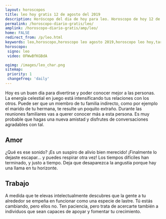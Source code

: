 ```yaml
---
layout: horoscopos
title: leo hoy gratis 12 de agosto del 2019 
description: Horóscopo del dia de hoy para leo. Horoscopo de hoy 12 de agosto del 2019. Las predicciones de amor, trabajo, vida personal gratis.
permalink: /horoscopo-diario-gratis/leo/
amplink: /horoscopo-diario-gratis/amp/leo/
home: FALSE
redirect_from: /p/leo.html
keywords: leo,horoscopo,horoscopo leo agosto 2019,horoscopo leo hoy,tarot leo agosto 2019,horoscopo leo,tarot leo hoy,horoscopo de hoy,horoscopo diario,tarot del amor,horoscopo de hoy leo,horoscopo diario del tarot, Horoscopo de hoy leo 12 de agosto del 2019,horóscopo del día,signos zodiacales 2019, el horoscopo de hoy
horoscopo:
 signo: leo
 video: OFWwBfKGBdA

ogimg: /images/leo_char.png
sitemap:
 priority: 1
 changefreq: 'daily'
---
```



Hoy es un buen día para divertirse y poder conocer mejor a las personas. La energía celestial en juego está intensificando tus relaciones con los otros. Puede ser que un miembro de tu familia indirecto, como por ejemplo el marido de tu hermana, te resulte un poquito extraño. Durante las reuniones familiares vas a querer conocer más a esta persona. Es muy probable que hagas una nueva amistad y disfrutes de conversaciones agradables con tal.

## Amor

¿Qué es ese sonido? ¡Es un suspiro de alivio bien merecido! ¡Finalmente lo dejaste escapar... y puedes respirar otra vez! Los tiempos difíciles han terminado, y justo a tiempo. Deja que desaparezca la angustia porque hay una llama en tu horizonte.

## Trabajo

A medida que te elevas intelectualmente descubres que la gente a tu alrededor se empeña en funcionar como una especie de lastre. Tú estás cambiando, pero ellos no. Ten paciencia, pero trata de acercarte también a individuos que sean capaces de apoyar y fomentar tu crecimiento.
